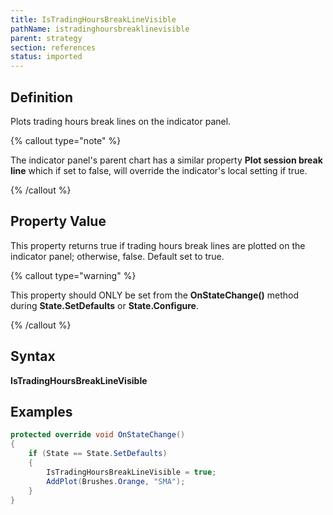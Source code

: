 ```yaml
---
title: IsTradingHoursBreakLineVisible
pathName: istradinghoursbreaklinevisible
parent: strategy
section: references
status: imported
---
```


## Definition

Plots trading hours break lines on the indicator panel.

{% callout type="note" %}

The indicator panel's parent chart has a similar property **Plot session break line** which if set to false, will override the indicator's local setting if true.

{% /callout %}

## Property Value

This property returns true if trading hours break lines are plotted on the indicator panel; otherwise, false. Default set to true.

{% callout type="warning" %}

This property should ONLY be set from the **OnStateChange()** method during **State.SetDefaults** or **State.Configure**.

{% /callout %}

## Syntax

**IsTradingHoursBreakLineVisible**

## Examples

```csharp
protected override void OnStateChange()
{
    if (State == State.SetDefaults)
    {
        IsTradingHoursBreakLineVisible = true;     
        AddPlot(Brushes.Orange, "SMA");
    }
}
```
